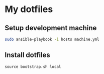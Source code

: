 # My dotfiles

## Setup development machine

```bash
sudo ansible-playbook -i hosts machine.yml
```


## Install dotfiles

```
source bootstrap.sh local
```
